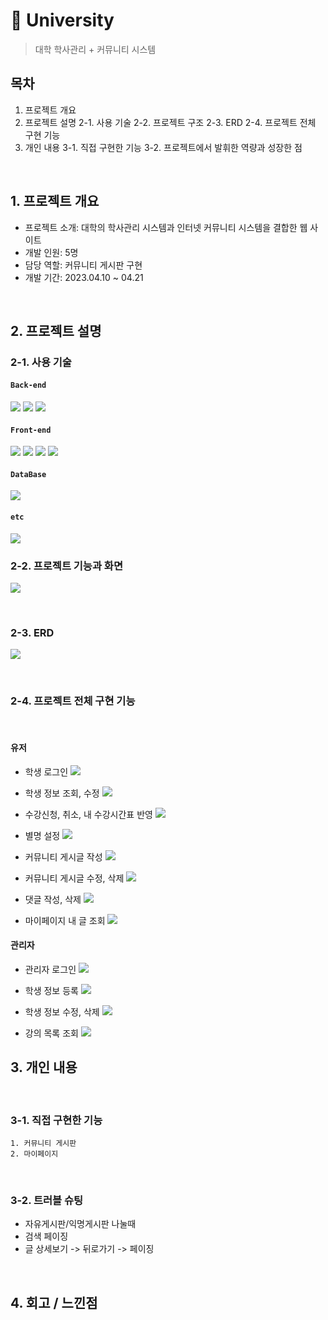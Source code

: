# :pushpin: University
> 대학 학사관리 + 커뮤니티 시스템  

## 목차
1. 프로젝트 개요
2. 프로젝트 설명
	2-1. 사용 기술
    2-2. 프로젝트 구조
    2-3. ERD
    2-4. 프로젝트 전체 구현 기능
3. 개인 내용
	3-1. 직접 구현한 기능
	3-2. 프로젝트에서 발휘한 역량과 성장한 점

<br>

## 1. 프로젝트 개요
- 프로젝트 소개: 대학의 학사관리 시스템과 인터넷 커뮤니티 시스템을 결합한 웹 사이트
- 개발 인원: 5명
- 담당 역할: 커뮤니티 게시판 구현
- 개발 기간: 2023.04.10 ~ 04.21
<br>

## 2. 프로젝트 설명

### 2-1. 사용 기술

#### `Back-end`
<div>
<img src="https://img.shields.io/badge/java-007396?style=for-the-badge&logo=OpenJDK&logoColor=white">
<img src="https://img.shields.io/badge/spring-6DB33F?style=for-the-badge&logo=spring&logoColor=white">
<img src="https://img.shields.io/badge/apache tomcat-F8DC75?style=for-the-badge&logo=apachetomcat&logoColor=white">
</div>

#### `Front-end`
<div>
<img src="https://img.shields.io/badge/html5-E34F26?style=for-the-badge&logo=html5&logoColor=white">
<img src="https://img.shields.io/badge/css-1572B6?style=for-the-badge&logo=css3&logoColor=white">
<img src="https://img.shields.io/badge/javascript-F7DF1E?style=for-the-badge&logo=javascript&logoColor=black">
<img src="https://img.shields.io/badge/jquery-0769AD?style=for-the-badge&logo=jquery&logoColor=white">
</div>

#### `DataBase`
<img src="https://img.shields.io/badge/oracle-F80000?style=for-the-badge&logo=oracle&logoColor=white">

#### `etc`
<img src="https://img.shields.io/badge/eclipse-2C2255?style=for-the-badge&logo=eclipse&logoColor=white">

<br>

### 2-2. 프로젝트 기능과 화면

![](https://velog.velcdn.com/images/ann99934/post/684cc067-3851-4a70-86ff-4f50a1b54f1e/image.png)


<br>

### 2-3. ERD

![](https://velog.velcdn.com/images/ann99934/post/72409072-6b0c-42e7-8cff-f8732e5925b1/image.png)

<br>

### 2-4. 프로젝트 전체 구현 기능
<br>

#### 유저

- 학생 로그인
![](https://velog.velcdn.com/images/ann99934/post/5c148c08-a091-4561-a6f2-3860b90c96ac/image.gif)

- 학생 정보 조회, 수정
![](https://velog.velcdn.com/images/ann99934/post/2892959e-1b4b-4962-9737-980f36f0308b/image.gif)

- 수강신청, 취소, 내 수강시간표 반영
![](https://velog.velcdn.com/images/ann99934/post/6d6a13db-fae3-4786-a062-4c39d1825a00/image.gif)

- 별명 설정
![](https://velog.velcdn.com/images/ann99934/post/caf5d8dd-f7cc-49e9-a9d0-007a1f576916/image.gif)

- 커뮤니티 게시글 작성
![](https://velog.velcdn.com/images/ann99934/post/d8c1966c-b5d3-41ec-ae90-e85611b28279/image.gif)

- 커뮤니티 게시글 수정, 삭제
![](https://velog.velcdn.com/images/ann99934/post/bffa58d8-2ccb-4eaf-8975-442dcba36346/image.gif)

- 댓글 작성, 삭제
![](https://velog.velcdn.com/images/ann99934/post/f7692831-9715-4c2b-8cd6-12b8fa4a463a/image.gif)

- 마이페이지 내 글 조회
![](https://velog.velcdn.com/images/ann99934/post/ea57b2a1-0383-4484-a9a8-ab08c7899b49/image.gif)


#### 관리자

- 관리자 로그인
![](https://velog.velcdn.com/images/ann99934/post/ff646f78-061c-46eb-b8bb-db97d000d289/image.gif)

- 학생 정보 등록
![](https://velog.velcdn.com/images/ann99934/post/33579805-0160-4434-b9bb-64953f48f6a8/image.gif)

- 학생 정보 수정, 삭제
![](https://velog.velcdn.com/images/ann99934/post/0ee641e4-e8a0-4409-a011-52d363d8d14e/image.gif)

- 강의 목록 조회
![](https://velog.velcdn.com/images/ann99934/post/096b3b5e-c271-4039-a242-c17da7619064/image.gif)

## 3. 개인 내용
<br>

### 3-1. 직접 구현한 기능
	1. 커뮤니티 게시판
    2. 마이페이지
<br>

### 3-2. 트러블 슈팅
- 자유게시판/익명게시판 나눌때
- 검색 페이징
- 글 상세보기 -> 뒤로가기 -> 페이징
<br>


## 4. 회고 / 느낀점
<br>
